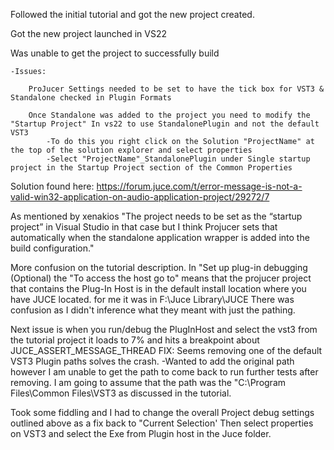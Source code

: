 Followed the initial tutorial and got the new project created.

Got the new project launched in VS22

Was unable to get the project to successfully build
    
    -Issues:

        ProJucer Settings needed to be set to have the tick box for VST3 & Standalone checked in Plugin Formats

        Once Standalone was added to the project you need to modify the "Startup Project" In vs22 to use StandalonePlugin and not the default VST3
            -To do this you right click on the Solution "ProjectName" at the top of the solution explorer and select properties
            -Select "ProjectName"_StandalonePlugin under Single startup project in the Startup Project section of the Common Properties 

Solution found here: https://forum.juce.com/t/error-message-is-not-a-valid-win32-application-on-audio-application-project/29272/7 

As mentioned by xenakios "The project needs to be set as the “startup project” in Visual Studio in that case but I think Projucer sets that automatically when the standalone application wrapper is added into the build configuration."


More confusion on the tutorial description.  In "Set up plug-in debugging (Optional) the "To access the host go to" means that the projucer project that contains the Plug-In Host is in the default install location where you have JUCE located.  for me it was in F:\Juce Library\JUCE
There was confusion as I didn't inference what they meant with just the pathing.

Next issue is when you run/debug the PlugInHost and select the vst3 from the tutorial project it loads to 7% and hits a breakpoint about JUCE_ASSERT_MESSAGE_THREAD 
    FIX: Seems removing one of the default VST3 Plugin paths solves the crash. 
        -Wanted to add the original path however I am unable to get the path to come back to run further tests after removing.   I am going to assume that the path was the "C:\Program Files\Common Files\VST3 as discussed in the tutorial. 

Took some fiddling and I had to change the overall Project debug settings outlined above as a fix back to "Current Selection' Then select properties on VST3 and select the Exe from Plugin host in the Juce folder. 
